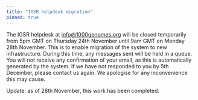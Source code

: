 ```yaml
---
title: "IGSR helpdesk migration"
pinned: true
---
```


The IGSR helpdesk at info@1000genomes.org will be closed temporarily from 5pm GMT on Thursday 24th November until 9am GMT on Monday 28th November. This is to enable migration of the system to new infrastructure. During this time, any messages sent will be held in a queue. You will not receive any confirmation of your email, as this is automatically generated by the system. If we have not responded to you by 5th December, please contact us again. We apologise for any inconvenience this may cause.

Update: as of 28th November, this work has been completed.
